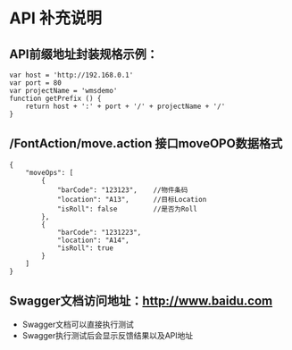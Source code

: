 # API 补充说明
## API前缀地址封装规格示例：
``` JS
var host = 'http://192.168.0.1'
var port = 80
var projectName = 'wmsdemo'
function getPrefix () {
    return host + ':' + port + '/' + projectName + '/'
}
```

## /FontAction/move.action 接口moveOPO数据格式
``` JS
{
    "moveOps": [
        {
            "barCode": "123123",    //物件条码
            "location": "A13",      //目标Location      
            "isRoll": false         //是否为Roll
        },
        {
            "barCode": "1231223",
            "location": "A14",
            "isRoll": true
        }
    ]
}
```

## Swagger文档访问地址：http://www.baidu.com
* Swagger文档可以直接执行测试
* Swagger执行测试后会显示反馈结果以及API地址
